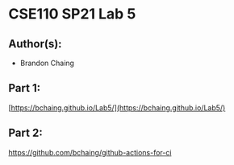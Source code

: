 # CSE110 SP21 Lab 5

## Author(s):
- Brandon Chaing

## Part 1:

[https://bchaing.github.io/Lab5/](https://bchaing.github.io/Lab5/)

## Part 2:

https://github.com/bchaing/github-actions-for-ci

